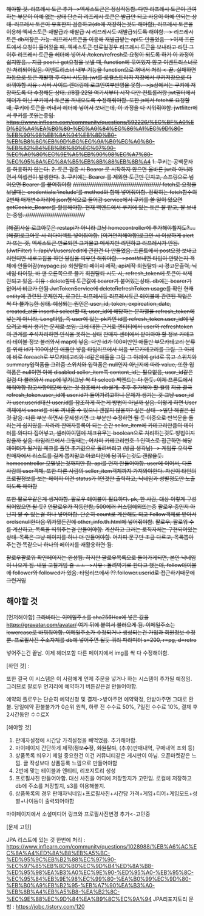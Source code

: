 ~~해야할 것.
리프레시 토큰 추가
->엑세스토큰은 정상작동함. 다만 리프레시 토큰이 관여하는 부분이 아예 없는 상태
단순히 리프레시 토큰은 발급만 되고 사용이 아예 안되는 상태.
리프레시 토큰이 유효한지 검증하고(db에 저장하는것도 해야함), 리프레시 토큰을 이용해 엑세스토큰 재발급과 재발급 시 리프레시도 재발급되도록 해야함.
-> 리프레시 토큰 db저장은 가능. 리프레시토큰을 이용해 재발급받는 api도 만들었음.
->이제 프론트에서 요청이 들어왔을 때, 엑세스토큰 만료일경우 리프레시 토큰을 보내라고 리턴
그 이후 리프레시 토큰을 헤더에 넣어서 /token/refresh로 요청이 되도록 하기
이 과정이 쉽지않음...
지금 post나 get요청을 보낼 때, function에 묶여있지 않고 이벤트리스너로만 처리되어있음.
이벤트리스너 내부 기능을 function으로 꺼내서 처리
<-끝. 실패하면 자동으로 토큰 재발행 후 다시 시도됨.
jwt를 로컬스토리지 저장에서 쿠키저장으로 다 바꿔야함
사유 : 서버 사이드 렌더링에 로그인여부반영을 못함.
->js상에서는 쿠키에 저장하도록 다 수정해둔 상태.
//8월 22일 여기서부터 시작
다만 컨트롤러랑 jwt필터에서 헤더가 아닌 쿠키에서 토큰을 꺼내오도록 수정해줘야함.
또한 js에서 fetch로 요청할 때, 쿠키에 토큰을 꺼내서 헤더에 넣어서 보내는데, 이 과정을 다 지워줘야함.
jwtfilter에서 쿠키를 못읽는중임.
https://www.inflearn.com/community/questions/592226/%EC%BF%A0%ED%82%A4%EA%B0%80-%EC%A0%84%EC%86%A1%EC%9D%80-%EB%90%98%EB%8A%94%EB%8D%B0-%EB%B8%8C%EB%9D%BC%EC%9A%B0%EC%A0%80-%EB%82%B4%EB%B6%80%EC%97%90-%EC%A0%80%EC%9E%A5%EB%90%98%EC%A7%80-%EC%95%8A%EC%8A%B5%EB%8B%88%EB%8B%A4~~
~~1. 쿠키는 공백문자를 허용하지 않는다.~~
~~2. 토큰 검증 시 Bearer 로 시작하지 않으면 올바른 jwt라 아니라면서 익셉션이 발생한다.~~
~~3. 쿠키에는 Bearer 를 제외한 토큰만 던지고, 스프링으로 넘어오면 Bearer 를 붙여줘야함~~
~~//////////////////////////////////////////////
fetch로 요청을 보낼때는 credentials:'include'를 method와 함께 넣어줘야함.
정확히는 fetch함수의 2번째 매개변수자리에 json형식으로 들어감
service에서 쿠키를 쓸 일이 있으면 getCookie_Bearer를 활용해야함.
현재 백엔드에서 쿠키에 있는 토큰 잘 받고, 잘 보내는 중임.
///////////////////////////////~~

~~[해결]사실 로그아웃은 restapi가 아니라 그냥 homecontroller에 추가해야할지도?....~~
~~[해결]로그아웃 시 리다이렉트 넣어줘야함.~~
~~[이거먼저해야함]로그인 시 이상하게 alert가 뜨는 것,~~
~~엑세스토큰 만료되면 그거물고 메세지만 리턴하고 리프레시가 안됨.(JwtFilter)~~
~~1. /api/v1/users/edit에 관한건 다 만들었음. 프론트에서 post요청 보내고 리턴되면 새로고침을 하던 알림을 띄우던 해줘야함.
->post보내면 타입이 안맞는지 객체에 안들어감(mypage.js)~~
~~회원탈퇴 페이지 제작, api제작 회원탈퇴 시 경고문출력, 닉네임 타이핑, 바 맨 오른쪽으로 끌기~~
~~회원탈퇴 시도 시, refresh_token에 토큰이 삭제 안되고 있음.
이유 : delete할때 토큰값에 bearer가 붙어있는상태.
db에는 bearer가 없어서 비교가 안됨
JwtTokenService에 deleteRefreshToken usage를 확인~~
~~현재 entity에 관련된 문제인지, 로그인, 리프레시등 리프레시토큰 테이블에 관련된 작업은 싹 다 불가능한 상태.
예상되는 원인은 user_id, token, expireation_date, created_at을 insert나 select할 때, user_id에 해당하는 문자열을 refresh_token에 넣는게 아니라, Long타입, 즉 user에 있는 pk키인 id를 refresh_token.user_id에 넣으려고 해서 생기는 문제로 보임.
그에 대한 근거로 엔티티에서 user와 refreshtoken의 관계를 주석처리하면 인식을 못하는 상태~~
~~판매자 센터에서 받아와야 할 정보
카테고리 테이블 정보 불러와서 map에 넣음. 다만 id가 100미만인 애들만
부모카테고리 분류를 위해 id가 100이상인 애들만 넣음
타임리프에서 처음 부모카테고리를 그림.
그 아래에 바로 foreach로 부모카테고리와 id같은애들을 그림
그 아래에 grid로 묶고 스위치와 summary입력폼을 그려줌
스위치와 입력폼은 null인지 아닌지에 따라 value, 또한 입력폼은 null이면 아예 disabled
seller_item쪽 content_id는 필요없음, user_id같은 컬럼 다 불러와서 map에 넣기(그냥 싹 다 select)
백엔드는 다 한듯.
이제 프론트에서 해줘야함
참고사항메모에 있는 것 참조해서 db설계.
추후 추가해야 할 컬럼~~
~~지금 결국 refresh_token.user_id에 user.id가 들어가려고하니 문제가 생기는 것
그냥 user_id가 user.userid대신 user.id를 참조하게 하는게 방법이 아닐까 싶음.
이렇게 하면 User객체에서 userid를 바로 꺼내올 수 있으니 괜찮지 않을까? 싶은 상태
->일단 해결은 된 것 같음. 다른 부분 하면서 문제생기면 그 부분만 수정하면 될 듯
이중으로 반복문을 돌리는게 쉽지않음.
차라리 판매자등록이 되는 순간 seller_item에 카테고리만큼의 데이터를 와다다 집어넣고, 셀러아이템에 체크유무는 boolean으로 처리하는것도 방법이지 않을까 싶음.
타임리프에서 그릴때는, 어차피 카테고리번호-1 인덱스로 접근하면 해당 데이터가 될거임
체크를 풀면 초기값으로 돌려버리고~~
~~(방금 생각남) -> 게임류 오락류 판매자에서 리스트를 길게 뽑지말고 아코디언에 담궈두는것도 괜찮을듯.~~
~~homecontroller 모델넣는것까지만 함.
api를 먼저 만들어야함.
user에 이어서, 다른 사람의 user객체, 또한 다른 사람의 seller_item객체까지 가져와야한다.
자신이 타인의 프로필정보를 보는 페이지
이건 status가 1인것만 출력하고, 닉네임과 성별정도만 노출되도록 해야함~~

~~또한 팔로우같은게 생겨야함.
팔로우 테이블이 필요하다.
pk, 한 사람, 대상 이렇게 구성되어있으면 될 듯?~~
~~언팔로우가 작동안함, 500에러 커스텀예외뜨는중~~
~~팔로우 중인지 아닌지 알 수 있는걸 하나 넣어야함.
단순히 count로 계산해도 되고 Follow객체로 받아서 orelsenull한다음 뭐가됐든간에 other_info.th.html에 넣어줘야함.~~
~~팔로우, 팔로워 수를 계산하고, 목록을 띄워주는걸 만들어야함.~~
~~계산하고 그러는 로직자체는 구현되어있는 상태.
목록은 그냥 페이지를 하나 더 만들어야함.~~
~~어차피 문구만 조금 다르고, 목록뽑아주는건 똑같으니 하나의 페이지를 재활용하면 됨.~~

~~팔로우팔로워 확인페이지는 완성됨.
하지만 팔로우목록으로 들어가게되면, 본인 닉네임이 나오게 됨.
내일 고칠거임 즐 ㅗㅗ
->사유 : 돌려막기로 한다고 했는데, follow테이블에 follower와 followed가 있음.
타임리프에서 ??.follower.userid로 접근하기때문에 그런거임~~
## 해야할 것

[먼저해야함]
~~그라바타는 이메일주소를 sha256Hex에 넣은 값을 https://gravatar.com/avatar/ 여기 뒤에 붙여서 불러오게 됨.
이메일주소는 lowercase로 바꿔줘야함.
이메일주소가 수정되거나 생성되는건 가입과 회원정보 수정 뿐.
프로필사진 주소자체를 db에 넣어주면 될듯
쿼리 파라미터 s=200, r=pg, d=retro~~

넣어주는건 끝남.
이제 헤더포함 다른 페이지에서 img를 싹 다 수정해야함.


[하던 것] : 





또한 결국 이 시스템은 이 사람에게 언제 주문을 넣거나 하는 시스템이 추가될 예정임.
그러므로 팔로우 언저리에 예약하기 버튼같은걸 만들어야함.

예약의 플로우는 단순히 예약신청 및 결제->받아주면 예약확정, 안받아주면 그대로 환불.
당일예약 환불불가가 0순위 원칙, 하루 전 수수료 50%, 7일전 수수료 10%, 결제 후 2시간동안 수수료X





[해야할 것]
1. 판매자설정에 시간당 가격설정을 빼먹었음. 추가해야함.
2. 마이페이지 간단하게 제작(~~정보수정~~, ~~회원탈퇴~~, (추후)판매내역, 구매내역 조회 등)
3. 상품목록 띄우기 제일 중요한건 이건 커뮤니티같은 게시판이 아님. 오픈마켓같은 느낌. 글 작성보다 상품등록 느낌으로 만들어야함
4. 2번에 맞는 테이블과 엔티티, 리포지토리 생성
5. 프로필사진 만들어야함. 대신 사진을 어디에 저장할지가 고민임. 로컬에 저장하고 db에 주소를 저장할지, s3를 이용해볼지.
6. 상품목록의 경우 판매자닉네임+프로필사진+시간당 가격+게임+티어+게임모드+성별+나이등이 출력되어야함


마이페이지에서 소셜미디어 링크와 프로필사진변경 추가<-고민중

[문제 고민]



JPA 리스트에 있는 것 한번에 처리 : https://www.inflearn.com/community/questions/1028988/%EB%A6%AC%EC%8A%A4%ED%8A%B8%EB%A5%BC-%ED%95%9C%EB%B2%88%EC%97%90-%EC%97%85%EB%8D%B0%EC%9D%B4%ED%8A%B8-%ED%95%98%EA%B3%A0%EC%9E%90-%ED%95%A0-%EB%95%8C-%EC%95%84%EB%9E%98%EC%99%80-%EA%B0%99%EC%9D%80-%EB%B0%A9%EB%B2%95-%EB%A7%90%EA%B3%A0-%EB%8B%A4%EB%A5%B8-%EA%B2%8C-%EC%9E%88%EC%9D%84%EA%B9%8C%EC%9A%94
JPA리포지토리 문법 : https://jobc.tistory.com/120